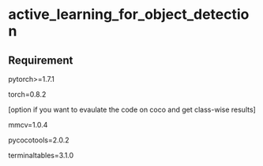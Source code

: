 # active_learning_for_object_detection
## Requirement

pytorch>=1.7.1

torch=0.8.2

[option if you want to evaulate the code on coco and get class-wise results]

mmcv=1.0.4

pycocotools=2.0.2

terminaltables=3.1.0
 
